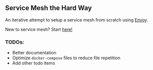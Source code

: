 ## Service Mesh the Hard Way

An iterative attempt to setup a service mesh from scratch using [Envoy](https://www.envoyproxy.io/).

New to service mesh? Start [here!](https://github.com/teh-username/service-mesh-the-hard-way/tree/master/first-attempt)


### TODOs:

* Better documentation
* Optimize `docker-compose` files to reduce file repetition
* Add other todo items
